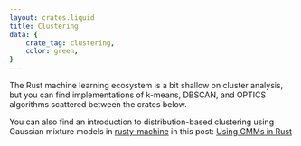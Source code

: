 ```yaml
---
layout: crates.liquid
title: Clustering
data: {
    crate_tag: clustering,
    color: green,
}
---
```


The Rust machine learning ecosystem is a bit shallow on cluster analysis,
but you can find implementations of k-means, DBSCAN, and OPTICS algorithms
scattered between the crates below.

You can also find an introduction to distribution-based clustering using
Gaussian mixture models in [rusty-machine](https://crates.io/crates/rusty-machine) in this post:
[Using GMMs in Rust](http://athemathmo.github.io/2016/06/24/using-gmm-in-rust.html)